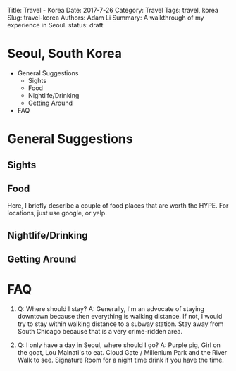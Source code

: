 Title: Travel - Korea
Date: 2017-7-26
Category: Travel
Tags: travel, korea
Slug: travel-korea
Authors: Adam Li
Summary: A walkthrough of my experience in Seoul.
status: draft
# Seoul, South Korea
<!-- MarkdownTOC -->

- General Suggestions
    - Sights
    - Food
    - Nightlife/Drinking
    - Getting Around
- FAQ

<!-- /MarkdownTOC -->
# General Suggestions
## Sights


## Food
Here, I briefly describe a couple of food places that are worth the HYPE. For locations, just use google, or yelp.



## Nightlife/Drinking


## Getting Around


# FAQ
1. Q: Where should I stay? 
A: Generally, I'm an advocate of staying downtown because then everything is walking distance. If not, I would try to stay within walking distance to a subway station. Stay away from South Chicago because that is a very crime-ridden area.

2. Q: I only have a day in Seoul, where should I go?
A: Purple pig, Girl on the goat, Lou Malnati's to eat. Cloud Gate / Millenium Park and the River Walk to see. Signature Room for a night time drink if you have the time.


